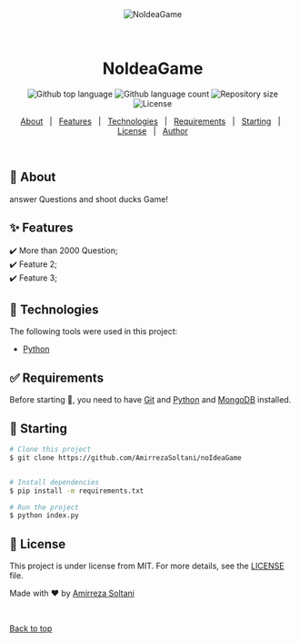 <div align="center" id="top"> 
  <img src="./.github/app.gif" alt="NoIdeaGame" />

  &#xa0;

  <!-- <a href="https://noideagame.netlify.app">Demo</a> -->
</div>

<h1 align="center">NoIdeaGame</h1>

<p align="center">
  <img alt="Github top language" src="https://img.shields.io/github/languages/top/AmirrezaSoltani/noideagame?color=56BEB8">

  <img alt="Github language count" src="https://img.shields.io/github/languages/count/AmirrezaSoltani/noideagame?color=56BEB8">

  <img alt="Repository size" src="https://img.shields.io/github/repo-size/AmirrezaSoltani/noideagame?color=56BEB8">

  <img alt="License" src="https://img.shields.io/github/license/AmirrezaSoltani/noideagame?color=56BEB8">

  <!-- <img alt="Github issues" src="https://img.shields.io/github/issues/AmirrezaSoltani/noideagame?color=56BEB8" /> -->

  <!-- <img alt="Github forks" src="https://img.shields.io/github/forks/AmirrezaSoltani/noideagame?color=56BEB8" /> -->

  <!-- <img alt="Github stars" src="https://img.shields.io/github/stars/AmirrezaSoltani/noideagame?color=56BEB8" /> -->
</p>

<!-- Status -->

<!-- <h4 align="center"> 
	🚧  NoIdeaGame 🚀 Under construction...  🚧
</h4> 

<hr> -->

<p align="center">
  <a href="#dart-about">About</a> &#xa0; | &#xa0; 
  <a href="#sparkles-features">Features</a> &#xa0; | &#xa0;
  <a href="#rocket-technologies">Technologies</a> &#xa0; | &#xa0;
  <a href="#white_check_mark-requirements">Requirements</a> &#xa0; | &#xa0;
  <a href="#checkered_flag-starting">Starting</a> &#xa0; | &#xa0;
  <a href="#memo-license">License</a> &#xa0; | &#xa0;
  <a href="https://github.com/AmirrezaSoltani" target="_blank">Author</a>
</p>

<br>

## :dart: About ##

answer Questions and shoot ducks Game!

## :sparkles: Features ##

:heavy_check_mark: More than 2000 Question;\
:heavy_check_mark: Feature 2;\
:heavy_check_mark: Feature 3;

## :rocket: Technologies ##

The following tools were used in this project:

- [Python](https://www.python.org/)

## :white_check_mark: Requirements ##

Before starting :checkered_flag:, you need to have [Git](https://git-scm.com) and [Python](https://www.python.org/) and [MongoDB](https://www.mongodb.com/docs/manual/installation/) installed.

## :checkered_flag: Starting ##

```bash
# Clone this project
$ git clone https://github.com/AmirrezaSoltani/noIdeaGame


# Install dependencies
$ pip install -m requirements.txt

# Run the project
$ python index.py

```

## :memo: License ##

This project is under license from MIT. For more details, see the [LICENSE](LICENSE.md) file.


Made with :heart: by <a href="https://github.com/AmirrezaSoltani" target="_blank">Amirreza Soltani</a>

&#xa0;

<a href="#top">Back to top</a>
